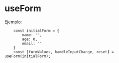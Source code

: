 # useForm

Ejemplo:

```
    const initialForm = {
        name: '',
        age: 0,
        email: ''
    }
    const [formValues, handleInputChange, reset] = useForm(initialForm);
```
